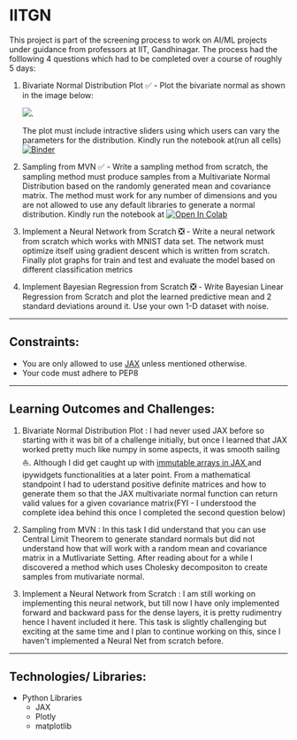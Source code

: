 # IITGN

This project is part of the screening process to work on AI/ML projects under guidance from professors at IIT, Gandhinagar. The process had the folllowing 4 questions which had to be completed over a course of roughly 5 days:

1. Bivariate Normal Distribution Plot :white_check_mark: - Plot the bivariate normal as shown in the image below: 

    <img src="https://upload.wikimedia.org/wikipedia/commons/thumb/8/8e/MultivariateNormal.png/330px-MultivariateNormal.png">.

    The plot must include intractive sliders using which users can vary the parameters for the distribution. Kindly run the notebook at(run all cells) [![Binder](https://mybinder.org/badge_logo.svg)](https://mybinder.org/v2/gh/nitish1295/IITGN.git/master?filepath=Bivariate_Normal_Distribution.ipynb)
    
2. Sampling from MVN :white_check_mark: - Write a sampling method from scratch, the sampling method must produce samples from a Multivariate Normal Distribution based on the randomly generated mean and covariance matrix. The method must work for any number of dimensions and you are not allowed to use any default libraries to generate a normal distribution. Kindly run the notebook at [![Open In Colab](https://colab.research.google.com/assets/colab-badge.svg)](https://colab.research.google.com/drive/1_omE5a9EWDLLlHDQLgZdL65earF23Qu3?usp=sharing)

3. Implement a Neural Network from Scratch :negative_squared_cross_mark: - Write a neural network from scratch which works with MNIST data set. The network must optimize itself using gradient descent which is written from scratch. Finally plot graphs for train and test and evaluate the model based on different classification metrics

4. Implement Bayesian Regression from Scratch :negative_squared_cross_mark: - Write Bayesian Linear Regression from Scratch and plot the learned predictive mean and 2 standard deviations around it. Use your own 1-D dataset with noise.
---

## Constraints:
- You are only allowed to use <a href="https://jax.readthedocs.io/en/latest/notebooks/quickstart.html">JAX</a> unless mentioned otherwise.
- Your code must adhere to PEP8

---

## Learning Outcomes and Challenges:
1. Bivariate Normal Distribution Plot : I had never used JAX before so starting with it was bit of a challenge initially, but once I learned that JAX worked pretty much like numpy in some aspects, it was smooth sailing :boat:. Although I did get caught up with <a href="https://jax.readthedocs.io/en/latest/notebooks/thinking_in_jax.html"> immutable arrays in JAX </a> and ipywidgets functionalities at a later point. From a mathematical standpoint I had to uderstand positive definite matrices and how to generate them so that the JAX multivariate normal function can return valid values for a given covariance matrix(FYI - I understood the complete idea behind this once I completed the second question below)

2. Sampling from MVN : In this task I did understand that you can use Central Limit Theorem to generate standard normals but did not understand how that will work with a random mean and covariance matrix in a Mutlivariate Setting. After reading about for a while I discovered a method which uses Cholesky decompositon to create samples from mutivariate normal.

3. Implement a Neural Network from Scratch : I am still working on implementing this neural network, but till now I have only implemented forward and backward pass for the dense layers, it is pretty rudimentry hence I havent included it here. This task is slightly challenging but exciting at the same time and I plan to continue working on this, since I haven't implemented a Neural Net from scratch before.
---

## Technologies/ Libraries:
- Python Libraries
    - JAX
    - Plotly
    - matplotlib

